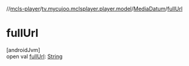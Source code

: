//[mcls-player](../../../index.md)/[tv.mycujoo.mclsplayer.player.model](../index.md)/[MediaDatum](index.md)/[fullUrl](full-url.md)

# fullUrl

[androidJvm]\
open val [fullUrl](full-url.md): [String](https://kotlinlang.org/api/latest/jvm/stdlib/kotlin/-string/index.html)
